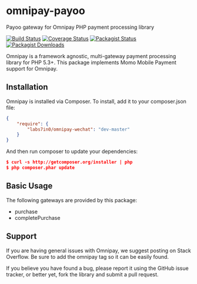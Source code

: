 # omnipay-payoo
Payoo gateway for Omnipay PHP payment processing library

[![Build Status](https://img.shields.io/travis/andy-dang/omnipay-payoo.svg)](https://travis-ci.org/andy-dang/omnipay-payoo)
[![Coverage Status](https://img.shields.io/codecov/c/github/andy-dang/omnipay-payoo.svg)](https://codecov.io/github/andy-dang/omnipay-payoo)
[![Packagist Status](https://img.shields.io/packagist/v/andy-dang/omnipay-payoo.svg)](https://packagist.org/packages/andy-dang/omnipay-payoo)
[![Packagist Downloads](https://img.shields.io/packagist/dt/andy-dang/omnipay-payoo.svg)](https://packagist.org/packages/andy-dang/omnipay-payoo)

Omnipay is a framework agnostic, multi-gateway payment processing library for PHP 5.3+. This package implements Momo Mobile Payment support for Omnipay.

## Installation
Omnipay is installed via Composer. To install, add it to your composer.json file:

```json
{
    "require": {
        "labs7in0/omnipay-wechat": "dev-master"
    }
}
```

And then run composer to update your dependencies:

```json
$ curl -s http://getcomposer.org/installer | php
$ php composer.phar update
```

## Basic Usage

The following gateways are provided by this package:

* purchase
* completePurchase

## Support

If you are having general issues with Omnipay, we suggest posting on Stack Overflow. Be sure to add the omnipay tag so it can be easily found.

If you believe you have found a bug, please report it using the GitHub issue tracker, or better yet, fork the library and submit a pull request.
